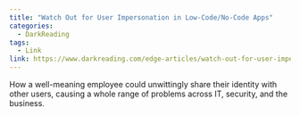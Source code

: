 ```yaml
---
title: "Watch Out for User Impersonation in Low-Code/No-Code Apps"
categories:
  - DarkReading
tags:
  - Link
link: https://www.darkreading.com/edge-articles/watch-out-for-user-impersonation-in-low-code-no-code-apps
---
```


How a well-meaning employee could unwittingly share their identity with other users, causing a whole range of problems across IT, security, and the business.
